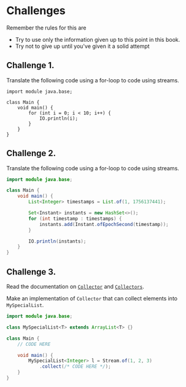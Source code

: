 # Challenges


Remember the rules for this are

- Try to use only the information given up to this point in this book.
- Try not to give up until you've given it a solid attempt

## Challenge 1.

Translate the following code using a for-loop to code using streams.

```java,editable
import module java.base;

class Main {
    void main() {
        for (int i = 0; i < 10; i++) {
            IO.println(i);
        }
    }
}
```

## Challenge 2.

Translate the following code using a for-loop to code using streams.

```java
import module java.base;

class Main {
    void main() {
        List<Integer> timestamps = List.of(1, 1756137441);

        Set<Instant> instants = new HashSet<>();
        for (int timestamp : timestamps) {
            instants.add(Instant.ofEpochSecond(timestamp));
        }

        IO.println(instants);
    }
}
```

## Challenge 3.

Read the documentation on [`Collector`](https://docs.oracle.com/en/java/javase/24/docs/api/java.base/java/util/stream/Collector.html) and [`Collectors`](https://docs.oracle.com/en/java/javase/24/docs/api/java.base/java/util/stream/Collector.html).

Make an implementation of `Collector` that can collect elements into `MySpecialList`.

```java
import module java.base;

class MySpecialList<T> extends ArrayList<T> {}

class Main {
    // CODE HERE

    void main() {
        MySpecialList<Integer> l = Stream.of(1, 2, 3)
            .collect(/* CODE HERE */);
    }
}
```